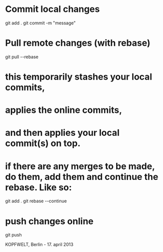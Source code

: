 # Commit local changes
git add .
git commit -m "message"

# Pull remote changes (with rebase)
git pull --rebase

# this temporarily stashes your local commits,
# applies the online commits,
# and then applies your local commit(s) on top.

# if there are any merges to be made, do them, add them and continue the rebase. Like so:
git add .
git rebase --continue

# push changes online
git push

KOPFWELT, Berlin - 17. april 2013
